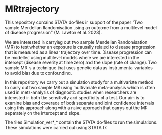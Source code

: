 # MRtrajectory
This repository contains STATA do-files in support of the paper "Two sample Mendelian Randomisation using an outcome from a multilevel model of disease progression" (M. Lawton et al. 2023).

We are interested in carrying out two sample Mendelian Randomisation (MR) to test whether an exposure is causally related to disease progression that is measured as a linear trajectory over time. Disease progression can be modelled using multilevel models where we are interested in the intercept (disease severity at time zero) and the slope (rate of change).  Two sample MR is a technique that uses genetic data as instrumental variables to avoid bias due to confounding. 

In this repository we carry out a simulation study for a multivariate method to carry out two sample MR using multivariate meta-analysis which is often used in meta-analysis of diagnostic studies when researchers are interested in both the sensitivity and specificity of a test. Our aim is to examine bias and coverage of both separate and joint confidence intervals using this approach along with a naive approach that carrys out the MR separately on the intercept and slope.

The files Simulation_ver*_* contain the STATA do-files to run the simulations.  These simulations were carried out using STATA 17.


